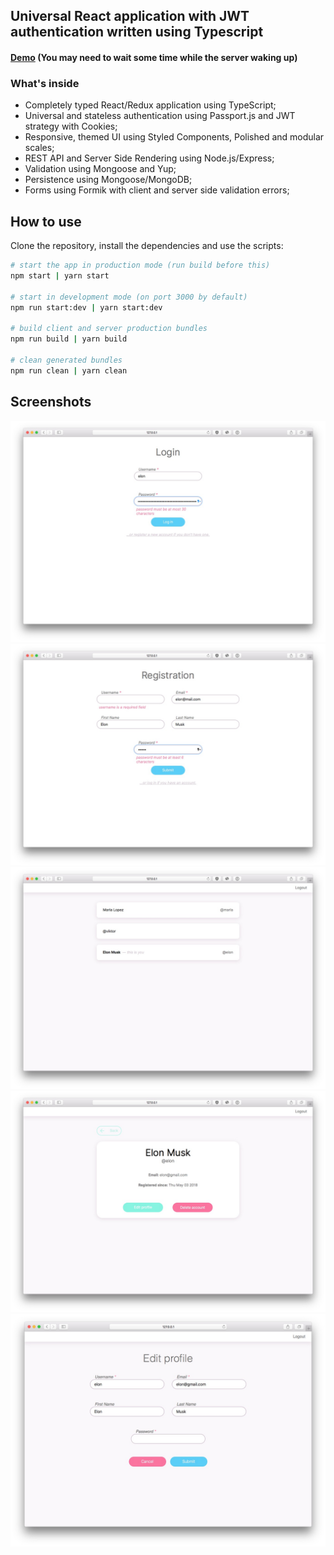 ## Universal React application with JWT authentication written using Typescript

#### [Demo](https://pj-ts-react-uni-jwt.herokuapp.com/) (You may need to wait some time while the server waking up)

### What's inside

* Completely typed React/Redux application using TypeScript;
* Universal and stateless authentication using Passport.js and JWT strategy with Cookies;
* Responsive, themed UI using Styled Components, Polished and modular scales;
* REST API and Server Side Rendering using Node.js/Express;
* Validation using Mongoose and Yup;
* Persistence using Mongoose/MongoDB;
* Forms using Formik with client and server side validation errors;

## How to use

Clone the repository, install the dependencies and use the scripts:

```sh
# start the app in production mode (run build before this)
npm start | yarn start

# start in development mode (on port 3000 by default)
npm run start:dev | yarn start:dev

# build client and server production bundles
npm run build | yarn build

# clean generated bundles
npm run clean | yarn clean
```

## Screenshots

![Login page validation](/screenshots/1.jpg?raw=true "Login page validation")
![Registration page validation](/screenshots/2.jpg?raw=true "Registration page validation")
![Main page](/screenshots/3.jpg?raw=true "Main page")
![User profile page](/screenshots/4.jpg?raw=true "User profile page")
![Edit user profile](/screenshots/5.jpg?raw=true "Edit user profile")
